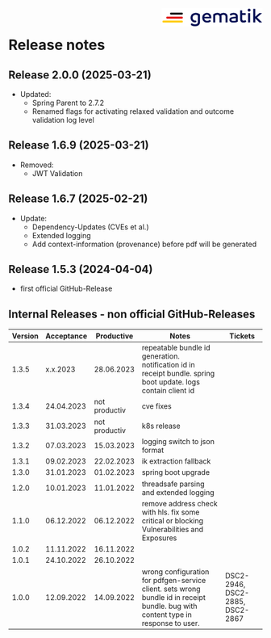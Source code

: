 <img align="right" width="200" height="37" src="media/Gematik_Logo_Flag.png"/> <br/>

# Release notes

## Release 2.0.0 (2025-03-21)

- Updated:
  - Spring Parent to 2.7.2
  - Renamed flags for activating relaxed validation and outcome validation log level

## Release 1.6.9 (2025-03-21)

- Removed:
  - JWT Validation

## Release 1.6.7 (2025-02-21)

- Update:
  - Dependency-Updates (CVEs et al.)
  - Extended logging
  - Add context-information (provenance) before pdf will be generated

## Release 1.5.3 (2024-04-04)

- first official GitHub-Release

## Internal Releases - non official GitHub-Releases 

| Version | Acceptance | Productive | Notes | Tickets |
|---------|------------|------------|-------|---------|
| 1.3.5   | x.x.2023   | 28.06.2023 | repeatable bundle id generation. notification id in receipt bundle. spring boot update. logs contain client id | |
| 1.3.4   | 24.04.2023 | not productiv | cve fixes | |
| 1.3.3   | 31.03.2023 | not productiv | k8s release | |
| 1.3.2   | 07.03.2023 | 15.03.2023 | logging switch to json format | |
| 1.3.1   | 09.02.2023 | 22.02.2023 | ik extraction fallback | |
| 1.3.0   | 31.01.2023 | 01.02.2023 | spring boot upgrade | |
| 1.2.0   | 10.01.2023 | 11.01.2022 | threadsafe parsing and extended logging | |
| 1.1.0   | 06.12.2022 | 06.12.2022 | remove address check with hls. fix some critical or blocking Vulnerabilities and Exposures | |
| 1.0.2   | 11.11.2022 | 16.11.2022 | | |
| 1.0.1   | 24.10.2022 | 26.10.2022 | | |
| 1.0.0   | 12.09.2022 | 14.09.2022 | wrong configuration for pdfgen-service client. sets wrong bundle id in receipt bundle. bug with content type in response to user. | DSC2-2946, DSC2-2885, DSC2-2867 |
